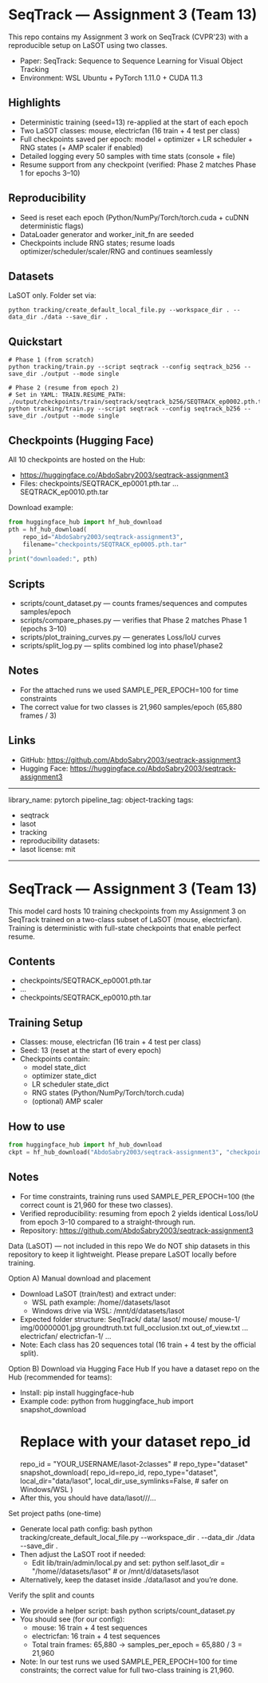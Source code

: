 # SeqTrack — Assignment 3 (Team 13)

This repo contains my Assignment 3 work on SeqTrack (CVPR'23) with a reproducible setup on LaSOT using two classes.

- Paper: SeqTrack: Sequence to Sequence Learning for Visual Object Tracking
- Environment: WSL Ubuntu + PyTorch 1.11.0 + CUDA 11.3

## Highlights
- Deterministic training (seed=13) re-applied at the start of each epoch
- Two LaSOT classes: mouse, electricfan (16 train + 4 test per class)
- Full checkpoints saved per epoch: model + optimizer + LR scheduler + RNG states (+ AMP scaler if enabled)
- Detailed logging every 50 samples with time stats (console + file)
- Resume support from any checkpoint (verified: Phase 2 matches Phase 1 for epochs 3–10)

## Reproducibility
- Seed is reset each epoch (Python/NumPy/Torch/torch.cuda + cuDNN deterministic flags)
- DataLoader generator and worker_init_fn are seeded
- Checkpoints include RNG states; resume loads optimizer/scheduler/scaler/RNG and continues seamlessly

## Datasets
LaSOT only. Folder set via:
```
python tracking/create_default_local_file.py --workspace_dir . --data_dir ./data --save_dir .
```

## Quickstart
```
# Phase 1 (from scratch)
python tracking/train.py --script seqtrack --config seqtrack_b256 --save_dir ./output --mode single

# Phase 2 (resume from epoch 2)
# Set in YAML: TRAIN.RESUME_PATH: ./output/checkpoints/train/seqtrack/seqtrack_b256/SEQTRACK_ep0002.pth.tar
python tracking/train.py --script seqtrack --config seqtrack_b256 --save_dir ./output --mode single
```

## Checkpoints (Hugging Face)
All 10 checkpoints are hosted on the Hub:
- https://huggingface.co/AbdoSabry2003/seqtrack-assignment3
- Files: checkpoints/SEQTRACK_ep0001.pth.tar ... SEQTRACK_ep0010.pth.tar

Download example:
```python
from huggingface_hub import hf_hub_download
pth = hf_hub_download(
    repo_id="AbdoSabry2003/seqtrack-assignment3",
    filename="checkpoints/SEQTRACK_ep0005.pth.tar"
)
print("downloaded:", pth)
```

## Scripts
- scripts/count_dataset.py — counts frames/sequences and computes samples/epoch
- scripts/compare_phases.py — verifies that Phase 2 matches Phase 1 (epochs 3–10)
- scripts/plot_training_curves.py — generates Loss/IoU curves
- scripts/split_log.py — splits combined log into phase1/phase2

## Notes
- For the attached runs we used SAMPLE_PER_EPOCH=100 for time constraints
- The correct value for two classes is 21,960 samples/epoch (65,880 frames / 3)

## Links
- GitHub: https://github.com/AbdoSabry2003/seqtrack-assignment3
- Hugging Face: https://huggingface.co/AbdoSabry2003/seqtrack-assignment3

---
library_name: pytorch
pipeline_tag: object-tracking
tags:
  - seqtrack
  - lasot
  - tracking
  - reproducibility
datasets:
  - lasot
license: mit
---

# SeqTrack — Assignment 3 (Team 13)

This model card hosts 10 training checkpoints from my Assignment 3 on SeqTrack trained on a two-class subset of LaSOT (mouse, electricfan). Training is deterministic with full-state checkpoints that enable perfect resume.

## Contents
- checkpoints/SEQTRACK_ep0001.pth.tar
- ...
- checkpoints/SEQTRACK_ep0010.pth.tar

## Training Setup
- Classes: mouse, electricfan (16 train + 4 test per class)
- Seed: 13 (reset at the start of every epoch)
- Checkpoints contain:
  - model state_dict
  - optimizer state_dict
  - LR scheduler state_dict
  - RNG states (Python/NumPy/Torch/torch.cuda)
  - (optional) AMP scaler

## How to use
```python
from huggingface_hub import hf_hub_download
ckpt = hf_hub_download("AbdoSabry2003/seqtrack-assignment3", "checkpoints/SEQTRACK_ep0008.pth.tar")
```

## Notes
- For time constraints, training runs used SAMPLE_PER_EPOCH=100 (the correct count is 21,960 for these two classes).
- Verified reproducibility: resuming from epoch 2 yields identical Loss/IoU from epoch 3–10 compared to a straight-through run.
- Repository: https://github.com/AbdoSabry2003/seqtrack-assignment3

Data (LaSOT) — not included in this repo
We do NOT ship datasets in this repository to keep it lightweight. Please prepare LaSOT locally before training.

Option A) Manual download and placement
- Download LaSOT (train/test) and extract under:
  - WSL path example: /home/<user>/datasets/lasot
  - Windows drive via WSL: /mnt/d/datasets/lasot
- Expected folder structure:
  SeqTrack/
    data/
      lasot/
        mouse/
          mouse-1/
            img/00000001.jpg
            groundtruth.txt
            full_occlusion.txt
            out_of_view.txt
          ...
        electricfan/
          electricfan-1/
          ...
- Note: Each class has 20 sequences total (16 train + 4 test by the official split).

Option B) Download via Hugging Face Hub
If you have a dataset repo on the Hub (recommended for teams):
- Install: pip install huggingface-hub
- Example code:
  python
  from huggingface_hub import snapshot_download
  # Replace with your dataset repo_id
  repo_id = "YOUR_USERNAME/lasot-2classes"  # repo_type="dataset"
  snapshot_download(
      repo_id=repo_id,
      repo_type="dataset",
      local_dir="data/lasot",
      local_dir_use_symlinks=False,  # safer on Windows/WSL
  )
- After this, you should have data/lasot/<class>/<class-id>/...

Set project paths (one-time)
- Generate local path config:
  bash
  python tracking/create_default_local_file.py --workspace_dir . --data_dir ./data --save_dir .
- Then adjust the LaSOT root if needed:
  - Edit lib/train/admin/local.py and set:
    python
    self.lasot_dir = "/home/<user>/datasets/lasot"  # or /mnt/d/datasets/lasot
- Alternatively, keep the dataset inside ./data/lasot and you’re done.

Verify the split and counts
- We provide a helper script:
  bash
  python scripts/count_dataset.py
- You should see (for our config):
  - mouse: 16 train + 4 test sequences
  - electricfan: 16 train + 4 test sequences
  - Total train frames: 65,880 → samples_per_epoch = 65,880 / 3 = 21,960
- Note: In our test runs we used SAMPLE_PER_EPOCH=100 for time constraints; the correct value for full two-class training is 21,960.
